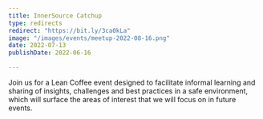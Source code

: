 ```yaml
---
title: InnerSource Catchup
type: redirects
redirect: "https://bit.ly/3ca0kLa"
image: "/images/events/meetup-2022-08-16.png"
date: 2022-07-13
publishDate: 2022-06-16

---
```


Join us for a Lean Coffee event designed to facilitate informal learning and sharing of insights, challenges and best practices in a safe environment, which will surface the areas of interest that we will focus on in future events.